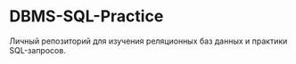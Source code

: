 # DBMS-SQL-Practice
Личный репозиторий для изучения реляционных баз данных и практики SQL-запросов.
